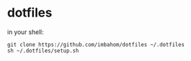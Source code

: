 dotfiles
========
in your shell:

    git clone https://github.com/imbahom/dotfiles ~/.dotfiles
    sh ~/.dotfiles/setup.sh
